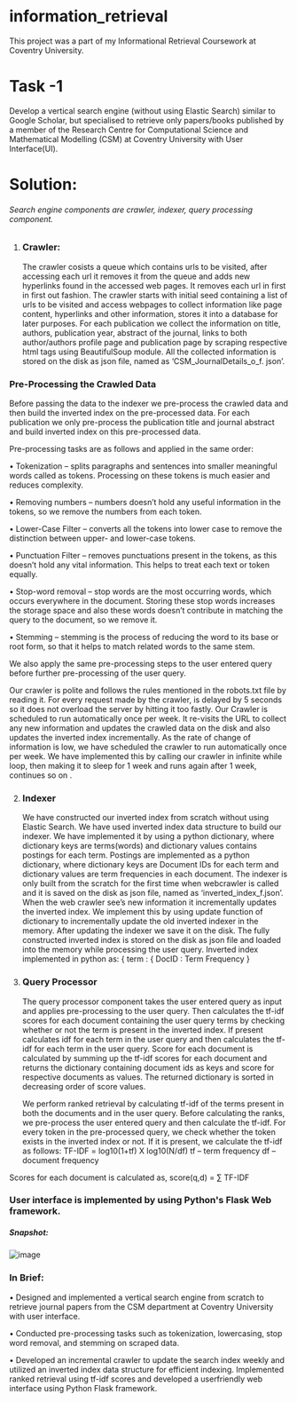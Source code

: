 # information_retrieval
This project was a part of my Informational Retrieval Coursework at Coventry University.
# Task -1 
Develop a vertical search engine (without using Elastic Search) similar to Google Scholar, but specialised to retrieve only papers/books published by a member of the Research Centre for Computational Science and Mathematical Modelling (CSM) at Coventry University with User Interface(UI).

# Solution:
###### Search engine components are crawler, indexer, query processing component. 

1. ### Crawler:
   The crawler cosists a queue which contains urls to be visited, after accessing each url it removes it from the queue and adds new hyperlinks found in the accessed web pages. It removes each url in first in first out fashion.
The crawler starts with initial seed containing a list of urls to be visited and access webpages to collect information like page content, hyperlinks and other information, stores it into a database for later purposes.  For each publication we collect the information on title, authors, publication year, abstract of the journal, links to both author/authors profile page and publication page by scraping respective html tags using BeautifulSoup module. All the collected information is stored on the disk as json file, named as ‘CSM_JournalDetails_o_f. json’.

### Pre-Processing the Crawled Data
Before passing the data to the indexer we pre-process the crawled data and then build the inverted index on the pre-processed data. For each publication we only pre-process the publication title and journal abstract and build inverted index on this pre-processed data.

Pre-processing tasks are as follows and applied in the same order:

•	Tokenization – splits paragraphs and sentences into smaller meaningful words called as tokens. Processing on these tokens is much easier and reduces complexity.

•	Removing numbers – numbers doesn’t hold any useful information in the tokens, so we remove the numbers from each token.

•	Lower-Case Filter – converts all the tokens into lower case to remove the distinction between upper- and lower-case tokens.

•	Punctuation Filter – removes punctuations present in the tokens, as this doesn’t hold any vital information. This helps to treat each text or token equally.

•	Stop-word removal – stop words are the most occurring words, which occurs everywhere in the document. Storing these stop words increases the storage space and also these words doesn’t contribute in matching the query to the document, so we remove it.

•	 Stemming – stemming is the process of reducing the word to its base or root form, so that it helps to match related words to the same stem.

We also apply the same pre-processing steps to the user entered query before further pre-processing of the user query.

Our crawler is polite and follows the rules mentioned in the robots.txt file by reading it. For every request made by the crawler, is delayed by 5 seconds so it does not overload the server by hitting it too fastly. 
Our Crawler is scheduled to run automatically once per week. It re-visits the URL to collect any new information and updates the crawled data on the disk and also updates the inverted index incrementally.
As the rate of change of information is low, we have scheduled the crawler to run automatically once per week. We have implemented this by calling our crawler in infinite while loop, then making it to sleep for 1 week and runs again after 1 week, continues so on .

2. ### Indexer
   
   We have constructed our inverted index from scratch without using Elastic Search. We have used inverted index data structure to build our indexer. We have implemented it by using a python dictionary, where dictionary keys are terms(words) and dictionary values contains postings for each term. Postings are implemented as a python dictionary, where dictionary keys are Document IDs for each term and dictionary values are term frequencies in each document.
   The indexer is only built from the scratch for the first time when webcrawler is called and it is saved on the disk as json file, named as ‘inverted_index_f.json’. When the web crawler see’s new information it incrementally updates the inverted index. 
We implement this by using update function of dictionary to incrementally update the old inverted indexer in the memory. After updating the indexer we save it on the disk.
The fully constructed inverted index is stored on the disk as json file and loaded into the memory while processing the user query.
 Inverted index implemented in python as:
{ term : { DocID : Term Frequency }

3. ### Query Processor
   The query processor component takes the user entered query as input and applies pre-processing to the user query. Then calculates the tf-idf scores for each document containing the user query terms by checking whether or not the term is present in the inverted index. If present calculates idf for each term in the user query and then calculates the tf-idf for each term in the user query. Score for each document is calculated by summing up the tf-idf scores for each document and returns the dictionary containing document ids as keys and score for respective documents as values. The returned dictionary is sorted in decreasing order of score values.

   We perform ranked retrieval by calculating tf-idf of the terms present in both the documents and in the user query.
Before calculating the ranks, we pre-process the user entered query and then calculate the tf-idf. For every token in the pre-processed query, we check whether the token exists in the inverted index or not. If it is present, we calculate the tf-idf as follows:
	TF-IDF = log10(1+tf) X log10(N/df)
tf – term frequency
df – document frequency

Scores for each document is calculated as,
score(q,d) = ∑ TF-IDF

### User interface is implemented by using Python's Flask Web framework.
##### Snapshot:
![image](https://github.com/MadhukeshK12/Implementing-Vertical-Search-Engine-without-using-Elastic-Search/assets/115413028/82ff0a87-e518-4c77-93bc-6fbff0357dbe)


### In Brief:
• Designed and implemented a vertical search engine from scratch to retrieve journal papers from the CSM
department at Coventry University with user interface.

• Conducted pre-processing tasks such as tokenization, lowercasing, stop word removal, and stemming on
scraped data.

• Developed an incremental crawler to update the search index weekly and utilized an inverted index data
structure for efficient indexing. Implemented ranked retrieval using tf-idf scores and developed a userfriendly web interface using Python Flask framework.


